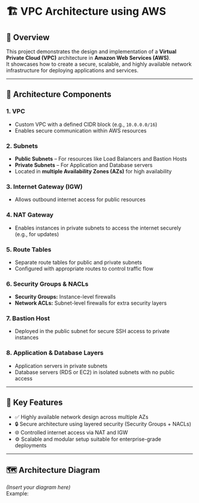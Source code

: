 # 🏗️ VPC Architecture using AWS

## 📖 Overview
This project demonstrates the design and implementation of a **Virtual Private Cloud (VPC)** architecture in **Amazon Web Services (AWS)**.  
It showcases how to create a secure, scalable, and highly available network infrastructure for deploying applications and services.

---

## 🧩 Architecture Components

### 1. **VPC**
- Custom VPC with a defined CIDR block (e.g., `10.0.0.0/16`)
- Enables secure communication within AWS resources

### 2. **Subnets**
- **Public Subnets** – For resources like Load Balancers and Bastion Hosts  
- **Private Subnets** – For Application and Database servers  
- Located in **multiple Availability Zones (AZs)** for high availability

### 3. **Internet Gateway (IGW)**
- Allows outbound internet access for public resources

### 4. **NAT Gateway**
- Enables instances in private subnets to access the internet securely (e.g., for updates)

### 5. **Route Tables**
- Separate route tables for public and private subnets  
- Configured with appropriate routes to control traffic flow

### 6. **Security Groups & NACLs**
- **Security Groups:** Instance-level firewalls  
- **Network ACLs:** Subnet-level firewalls for extra security layers

### 7. **Bastion Host**
- Deployed in the public subnet for secure SSH access to private instances

### 8. **Application & Database Layers**
- Application servers in private subnets  
- Database servers (RDS or EC2) in isolated subnets with no public access

---

## 🧠 Key Features
- ✅ Highly available network design across multiple AZs  
- 🔒 Secure architecture using layered security (Security Groups + NACLs)  
- 🌐 Controlled internet access via NAT and IGW  
- ⚙️ Scalable and modular setup suitable for enterprise-grade deployments  

---

## 🗺️ Architecture Diagram
*(Insert your diagram here)*  
Example:
